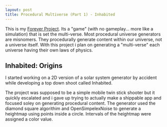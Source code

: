 ```yaml
---
layout: post
title: Procedural Multiverse (Part 1) - Inhabited
---
```

This is my [Forever Project](http://jwb.io/20130122-the-joys-of-having-a-forever-project.html).  Its a "game" (with no gameplay... more like a simulation) that is set the multi-verse. Most procedural universe generators are misnomers.  They procedurally generate content within our universe, not a universe itself.  With this project i plan on generating a "multi-verse" each universe having their own laws of physics.


## Inhabited: Origins
I started working on a 2D version of a solar system generator by accident while developing a top down shoot called Inhabited.  


The project was supposed to be a simple mobile twin stick shooter but it quickly escalated and i gave up trying to actually make a shippable app and focused soley on generating procedural content.  The generator used the diamond square algorithim and OpenSimpelexNoise to generate a heightmap using points inside a circle.  Intervals of the heightmap were assigned a color value.
